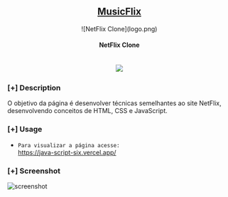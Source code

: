 <h2 align="center"><u>MusicFlix</u></h2>

<div align = "center"> ![NetFlix Clone](logo.png) </div>
<h4 align="center"> NetFlix Clone </h4>

<p align="center">
<br>
    <img src="https://img.shields.io/badge/Written%20In-HTML CSS JS-blue?style=flat-square">
</p>

### [+] Description
O objetivo da página é desenvolver técnicas semelhantes ao site NetFlix, desenvolvendo conceitos de HTML, CSS e JavaScript.

### [+] Usage
 - `Para visualizar a página acesse:`<br>
 <a href="https://java-script-six.vercel.app/">https://java-script-six.vercel.app/</a>

### [+] Screenshot
![screenshot](musicFlix.gif)






